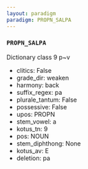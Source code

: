 ```yaml
---
layout: paradigm
paradigm: PROPN_SALPA
---
```

### ` PROPN_SALPA `

Dictionary class 9 p~v
* clitics: False
* grade_dir: weaken
* harmony: back
* suffix_regex: pa
* plurale_tantum: False
* possessive: False
* upos: PROPN
* stem_vowel: a
* kotus_tn: 9
* pos: NOUN
* stem_diphthong: None
* kotus_av: E
* deletion: pa
